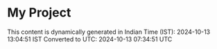 # My Project

This content is dynamically generated in Indian Time (IST): 2024-10-13 13:04:51 IST
Converted to UTC: 2024-10-13 07:34:51 UTC
